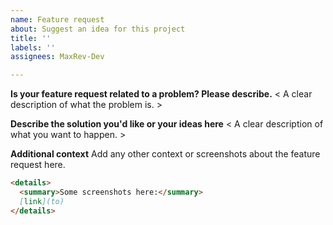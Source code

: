 ```yaml
---
name: Feature request
about: Suggest an idea for this project
title: ''
labels: ''
assignees: MaxRev-Dev

---
```


**Is your feature request related to a problem? Please describe.**
< A clear description of what the problem is. >

**Describe the solution you'd like or your ideas here**
<  A clear description of what you want to happen. >

**Additional context**
Add any other context or screenshots about the feature request here.

````markdown
<details>
  <summary>Some screenshots here:</summary>
  [link](to)
</details>
````
